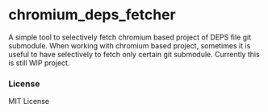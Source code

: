 # chromium_deps_fetcher 

A simple tool to selectively fetch chromium based project of DEPS file git submodule.
When working with chromium based project, sometimes it is useful to have selectively
to fetch only certain git submodule. Currently this is still WIP project.

### License 
MIT License